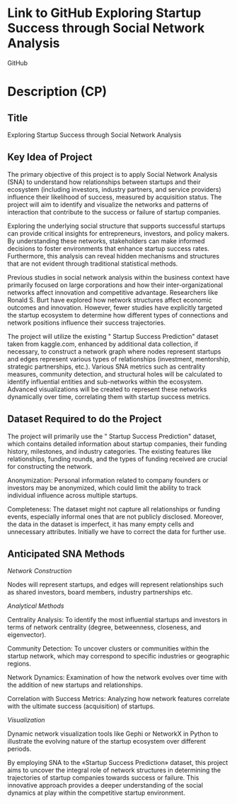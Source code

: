 # Link to GitHub Exploring Startup Success through Social Network Analysis 

GitHub

# Description (CP)

## Title

Exploring Startup Success through Social Network Analysis

## Key Idea of Project

The primary objective of this project is to apply Social Network Analysis (SNA) to understand how relationships between startups and their ecosystem (including investors, industry partners, and service providers) influence their likelihood of success, measured by acquisition status. The project will aim to identify and visualize the networks and patterns of interaction that contribute to the success or failure of startup companies.

Exploring the underlying social structure that supports successful startups can provide critical insights for entrepreneurs, investors, and policy makers. By understanding these networks, stakeholders can make informed decisions to foster environments that enhance startup success rates. Furthermore, this analysis can reveal hidden mechanisms and structures that are not evident through traditional statistical methods.

Previous studies in social network analysis within the business context have primarily focused on large corporations and how their inter-organizational networks affect innovation and competitive advantage. Researchers like Ronald S. Burt have explored how network structures affect economic outcomes and innovation. However, fewer studies have explicitly targeted the startup ecosystem to determine how different types of connections and network positions influence their success trajectories.

The project will utilize the existing " Startup Success Prediction" dataset taken from kaggle.com, enhanced by additional data collection, if necessary, to construct a network graph where nodes represent startups and edges represent various types of relationships (investment, mentorship, strategic partnerships, etc.). Various SNA metrics such as centrality measures, community detection, and structural holes will be calculated to identify influential entities and sub-networks within the ecosystem. Advanced visualizations will be created to represent these networks dynamically over time, correlating them with startup success metrics.

## Dataset Required to do the Project

The project will primarily use the " Startup Success Prediction" dataset, which contains detailed information about startup companies, their funding history, milestones, and industry categories. The existing features like relationships, funding rounds, and the types of funding received are crucial for constructing the network.

Anonymization: Personal information related to company founders or investors may be anonymized, which could limit the ability to track individual influence across multiple startups.

Completeness: The dataset might not capture all relationships or funding events, especially informal ones that are not publicly disclosed. Moreover, the data in the dataset is imperfect, it has many empty cells and unnecessary attributes. Initially we have to correct the data for further use.

## Anticipated SNA Methods

_Network Construction_

Nodes will represent startups, and edges will represent relationships such as shared investors, board members, industry partnerships etc.

_Analytical Methods_

Centrality Analysis: To identify the most influential startups and investors in terms of network centrality (degree, betweenness, closeness, and eigenvector).

Community Detection: To uncover clusters or communities within the startup network, which may correspond to specific industries or geographic regions.

Network Dynamics: Examination of how the network evolves over time with the addition of new startups and relationships.

Correlation with Success Metrics: Analyzing how network features correlate with the ultimate success (acquisition) of startups.

_Visualization_

Dynamic network visualization tools like Gephi or NetworkX in Python to illustrate the evolving nature of the startup ecosystem over different periods.

By employing SNA to the «Startup Success Prediction» dataset, this project aims to uncover the integral role of network structures in determining the trajectories of startup companies towards success or failure. This innovative approach provides a deeper understanding of the social dynamics at play within the competitive startup environment.